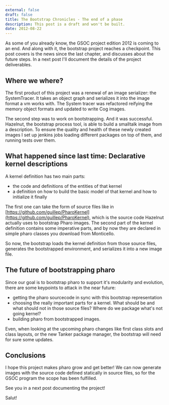 ```yaml
---
external: false
draft: false
title: The Bootstrap Chronicles - The end of a phase
description: This post is a draft and won't be built.
date: 2012-08-22
---
```


As some of you already know, the GSOC project edition 2012 is coming to an end. And along with it, the bootstrap project reaches a checkpoint. This post covers is the news since the last chapter, and discusses about the future steps. In a next post I'll document the details of the project deliverables.

## Where we where?

The first product of this project was a renewal of an image serializer: the SystemTracer. It takes an object graph and serializes it into the image format a vm works with. The System tracer was refactored reifying the memory object formats and updated to write Cog images.

The second step was to work on bootstrapping. And it was successful. Hazelnut, the bootstrap process tool, is able to build a smalltalk image from a description. To ensure the quality and health of these newly created images I set up jenkins jobs loading different packages on top of them, and running tests over them.

## What happened since last time: Declarative kernel descriptions
A kernel definition has two main parts:

- the code and definitions of the entities of that kernel 
- a definition on how to build the basic model of that kernel and how to initialize it finally

The first one can take the form of source files like in [https://github.com/guillep/PharoKernel](https://github.com/guillep/PharoKernel), which is the source code Hazelnut actually uses to bootstrap Pharo images. The second part of the kernel definition contains some imperative parts, and by now they are declared in simple pharo classes you download from Monticello.

So now, the bootstrap loads the kernel definition from those source files, generates the bootstrapped environment, and serializes it into a new image file.

## The future of bootstrapping pharo
Since our goal is to bootstrap pharo to support it's modularity and evolution, there are some keypoints to attack in the near future:
- getting the pharo sourcecode in sync with this bootstrap representation
- choosing the really important parts for a kernel. What should be and what should not in those source files? Where do we package what's not going kernel?
- building pharo from bootstrapped images.

Even, when looking at the upcoming pharo changes like first class slots and class layouts, or the new Tanker package manager, the bootstrap will need for sure some updates.
## Conclusions
I hope this project makes pharo grow and get better! We can now generate images with the source code defined statically in source files, so for the GSOC program the scope has been fulfilled.

See you in a next post documenting the project!

Salut!
